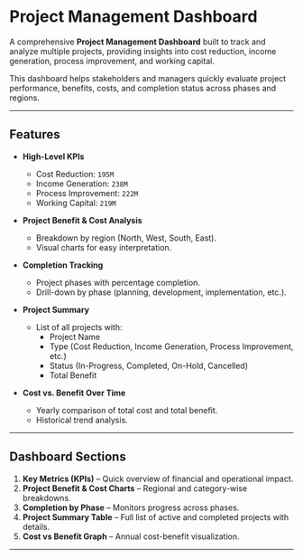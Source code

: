 #  Project Management Dashboard  

A comprehensive **Project Management Dashboard** built to track and analyze multiple projects, providing insights into cost reduction, income generation, process improvement, and working capital.  

This dashboard helps stakeholders and managers quickly evaluate project performance, benefits, costs, and completion status across phases and regions.  

---

##  Features  

- **High-Level KPIs**  
  - Cost Reduction: `195M`  
  - Income Generation: `238M`  
  - Process Improvement: `222M`  
  - Working Capital: `219M`  

- **Project Benefit & Cost Analysis**  
  - Breakdown by region (North, West, South, East).  
  - Visual charts for easy interpretation.  

- **Completion Tracking**  
  - Project phases with percentage completion.  
  - Drill-down by phase (planning, development, implementation, etc.).  

- **Project Summary**  
  - List of all projects with:  
    - Project Name  
    - Type (Cost Reduction, Income Generation, Process Improvement, etc.)  
    - Status (In-Progress, Completed, On-Hold, Cancelled)  
    - Total Benefit  

- **Cost vs. Benefit Over Time**  
  - Yearly comparison of total cost and total benefit.  
  - Historical trend analysis.  


---

##  Dashboard Sections  

1. **Key Metrics (KPIs)** – Quick overview of financial and operational impact.  
2. **Project Benefit & Cost Charts** – Regional and category-wise breakdowns.  
3. **Completion by Phase** – Monitors progress across phases.  
4. **Project Summary Table** – Full list of active and completed projects with details.  
5. **Cost vs Benefit Graph** – Annual cost-benefit visualization.  

---
